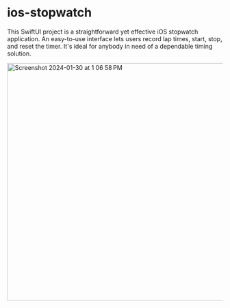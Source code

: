 # ios-stopwatch
This SwiftUI project is a straightforward yet effective iOS stopwatch application. An easy-to-use interface lets users record lap times, start, stop, and reset the timer. It's ideal for anybody in need of a dependable timing solution.

<img width="554" alt="Screenshot 2024-01-30 at 1 06 58 PM" src="https://github.com/yuvrout/ios-stopwatch/assets/111090034/095b187a-f8bf-437a-aaef-245222c0e7de">
